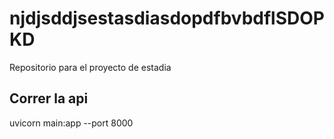 # njdjsddjsestasdiasdopdfbvbdflSDOPKD
Repositorio para el proyecto de estadia

## Correr la api
uvicorn main:app --port 8000
